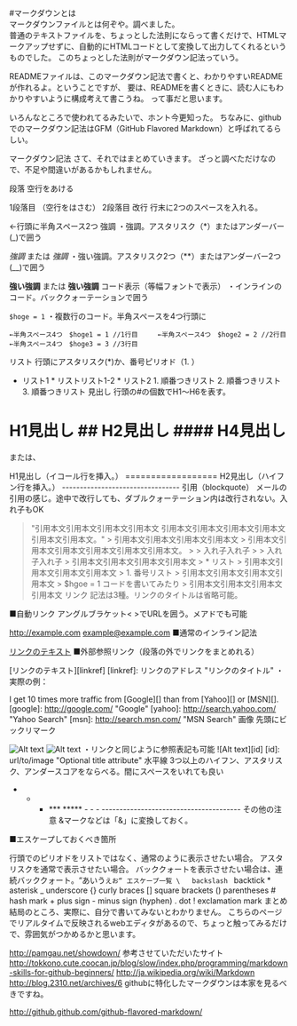 #マークダウンとは  
マークダウンファイルとは何ぞや。調べました。  
普通のテキストファイルを、ちょっとした法則にならって書くだけで、HTMLマークアップせずに、自動的にHTMLコードとして変換して出力してくれるというものでした。
このちょっとした法則がマークダウン記法っていう。

READMEファイルは、このマークダウン記法で書くと、わかりやすいREADMEが作れるよ。ということですが、
要は、READMEを書くときに、読む人にもわかりやすいように構成考えて書こうね。
って事だと思います。

いろんなところで使われてるみたいで、ホント今更知った。
ちなみに、githubでのマークダウン記法はGFM（GitHub Flavored Markdown）と呼ばれてるらしい。

マークダウン記法
さて、それではまとめていきます。
ざっと調べただけなので、不足や間違いがあるかもしれません。

段落
空行をあける

1段落目 （空行をはさむ） 2段落目
改行
行末に2つのスペースを入れる。

  ←行頭に半角スペース2つ
強調
・強調。アスタリスク（*）またはアンダーバー(_)で囲う

*強調* または _強調_
・強い強調。アスタリスク2つ（**）またはアンダーバー2つ(__)で囲う

**強い強調** または __強い強調__
コード表示（等幅フォントで表示）
・インラインのコード。バッククォーテーションで囲う

`$hoge = 1`
・複数行のコード。半角スペースを4つ行頭に

    ←半角スペース4つ　$hoge1 = 1 //1行目     ←半角スペース4つ　$hoge2 = 2 //2行目     ←半角スペース4つ　$hoge3 = 3 //3行目
リスト
行頭にアスタリスク(*)か、番号ピリオド（1. ）

* リスト1 * リストリスト1-2 * リスト2  1. 順番つきリスト 2. 順番つきリスト 3. 順番つきリスト
見出し
行頭の#の個数でH1～H6を表す。

# H1見出し ## H2見出し #### H4見出し
または、

H1見出し（イコール行を挿入。） ==================  H2見出し（ハイフン行を挿入。） ---------------------------------
引用（blockquote）
メールの引用の感じ。途中で改行しても、ダブルクォーテーション内は改行されない。入れ子もOK

> "引用本文引用本文引用本文引用本文 引用本文引用本文引用本文引用本文引用本文引用本文。"  > 引用本文引用本文引用本文引用本文 > 引用本文引用本文引用本文引用本文引用本文引用本文。 > > 入れ子入れ子 > > 入れ子入れ子 > 引用本文引用本文引用本文引用本文 > * リスト > 引用本文引用本文引用本文引用本文 > 1. 番号リスト > 引用本文引用本文引用本文引用本文 > $hgoe = 1 コードを書いてみたり > 引用本文引用本文引用本文引用本文
リンク
記法は3種。リンクのタイトルは省略可能。

■自動リンク
アングルブラケット< >でURLを囲う。メアドでも可能

<http://example.com> <example@example.com>
■通常のインライン記法

[リンクのテキスト](リンクのアドレス "リンクのタイトル")
■外部参照リンク（段落の外でリンクをまとめれる）

[リンクのテキスト][linkref]  [linkref]: リンクのアドレス "リンクのタイトル"
・実際の例：

I get 10 times more traffic from [Google][] than from [Yahoo][] or [MSN][].  [google]: http://google.com/        "Google" [yahoo]:  http://search.yahoo.com/  "Yahoo Search" [msn]:    http://search.msn.com/    "MSN Search"
画像
先頭にビックリマーク

![Alt text](/path/to/img.jpg) ![Alt text](/path/to/img.jpg "Optional title")  ・リンクと同じように参照表記も可能 ![Alt text][id]  [id]: url/to/image  "Optional title attribute"
水平線
3つ以上のハイフン、アスタリスク、アンダースコアをならべる。間にスペースをいれても良い

* * * *** ***** - - - ---------------------------------------
その他の注意
&マークなどは「&amp;」に変換しておく。

■エスケープしておくべき箇所

行頭でのピリオドをリストではなく、通常のように表示させたい場合。
アスタリスクを通常で表示させたい場合。
バッククォートを表示させたい場合は、連続バッククォート。“あいう`えお“
エスケープ一覧
\   backslash `   backtick *   asterisk _   underscore {}  curly braces []  square brackets ()  parentheses #   hash mark +   plus sign -   minus sign (hyphen) .   dot !   exclamation mark
まとめ
結局のところ、実際に、自分で書いてみないとわかりません。
こちらのページでリアルタイムで反映されるwebエディタがあるので、ちょっと触ってみるだけで、雰囲気がつかめるかと思います。

http://pamgau.net/showdown/
参考させていただいたサイト
http://tokkono.cute.coocan.jp/blog/slow/index.php/programming/markdown-skills-for-github-beginners/
http://ja.wikipedia.org/wiki/Markdown
http://blog.2310.net/archives/6
githubに特化したマークダウンは本家を見るべきですね。

http://github.github.com/github-flavored-markdown/
